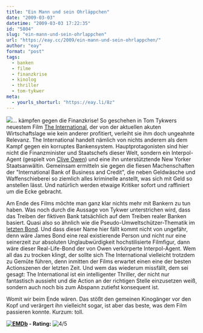 ```yaml
---
title: "Ein Mann und sein Ohrläppchen"
date: "2009-03-03"
datetime: "2009-03-03 17:22:35"
id: "5804"
slug: "ein-mann-und-sein-ohrlappchen"
url: "https://eay.cc/2009/ein-mann-und-sein-ohrlappchen/"
author: "eay"
format: "post"
tags:
  - banken
  - filme
  - finanzkrise
  - kinolog
  - thriller
  - tom-tykwer
meta:
  - yourls_shorturl: "https://eay.li/8z"
---
```


![](/uploads/2009/theinternational.jpg)... kämpfen gegen die Finanzkrise! So geschehen in Tom Tykwers neuestem Film [The International](http://www.imdb.com/title/tt0963178/), der von der aktuellen akuten Wirtschaftslage wie kein anderer profitiert, verleiht sie ihm doch ungeahnte Relevanz. The International handelt nämlich von nichts anderem als dem Kampf gegen ein korruptes Bankensystem. Hauptprotagonisten sind hier nicht die Finanzminister und Staatschefs dieser Welt, sondern ein Interpol-Agent (gespielt von [Clive Owen](http://clive-owen.org/)) und eine ihn unterstütztende New Yorker Staatsanwältin. Gemeinsam ermitteln sie gegen die fiesen Machenschaften der "International Bank of Business and Credit", die neben Geldwäsche und Waffenschieberei so ziemlich alles kriminelle anstellt, was sich mit Geld so anstellen lässt. Und natürlich werden etwaige Kritiker sofort und raffiniert um die Ecke gebracht.

Am Ende des Films möchte man ganz klar nichts mehr mit Bankern zu tun haben. Was noch durch die Aussage von Tykwer unterstrichen wird, dass das Treiben der fiktiven Bank tatsächlich auf dem Treiben realer Banken basiert. Quasi also so ähnlich wie die Pseudo-Umweltschützer-Thematik im [letzten Bond](//eay.cc/2008/ein-quantum-bond/). Und dass dieser Name hier fällt kommt nicht von ungefähr, denn wäre James Bond eine real existierende Person und nicht nur eine seinerzeit zur absoluten Unglaubwürdigkeit hochstilisierte Filmfigur, dann wäre dieser Real-Life-Bond der von Owen verkörperte Interpol-Agent. Wem all das zu trocken klingt, der sollte sich The International vielleicht trotzdem zu Gemüte führen, denn inmitten der Films erwartet einen eine der besten Actionszenen der letzten Zeit. Und wem das wiederum missfällt, dem sei gesagt: The International ist ein intelligenter Thriller, der nicht nur fantastisch aussieht und die Action an der richtigen Stelle einzusetzen weiß, sondern auch noch bis zum Abspann zutiefst konsequent ist.

Womit wir beim Ende wären. Das stößt den gemeinen Kinogänger vor den Kopf und verärgert ihn vielleicht sogar, ist aber das beste, was dem Film passieren konnte. Kurzum: toll.

 **[![EMDb](/uploads/pages/emdb/emdb_mini.gif)](http://eay.cc/emdb/) - Rating:** ![4/5](/uploads/pages/emdb/s_4.gif)
